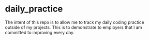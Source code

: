 # daily_practice
The intent of this repo is to allow me to track my daily coding practice outside of my projects. This is to demonstrate to employers that I am committed to improving every day. 

